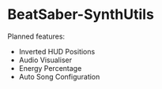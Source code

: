 # BeatSaber-SynthUtils

Planned features:
- Inverted HUD Positions
- Audio Visualiser
- Energy Percentage
- Auto Song Configuration
